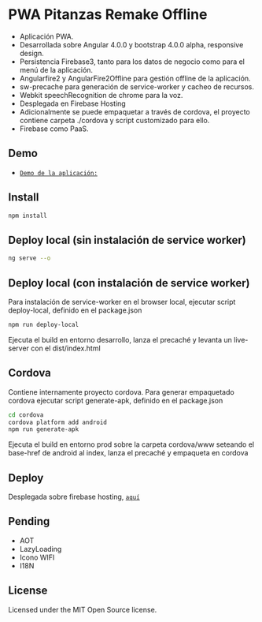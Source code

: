 # PWA Pitanzas Remake Offline
- Aplicación PWA. 
- Desarrollada sobre Angular 4.0.0 y bootstrap 4.0.0 alpha, responsive design. 
- Persistencia Firebase3, tanto para los datos de negocio como para el menú de la aplicación.
- Angularfire2 y AngularFire2Offline para gestión offline de la aplicación. 
- sw-precache para generación de service-worker y cacheo de recursos. 
- Webkit speechRecognition de chrome para la voz.
- Desplegada en Firebase Hosting
- Adicionalmente se puede empaquetar a través de cordova, el proyecto contiene carpeta ./cordova y script customizado para ello.  
- Firebase como PaaS.

## Demo
- [`Demo de la aplicación:`](https://pitanzas-public.firebaseapp.com/)

## Install

```bash
npm install
```

## Deploy local (sin instalación de service worker)

```bash
ng serve --o
```
## Deploy local (con instalación de service worker)
Para instalación de service-worker en el browser local, ejecutar script deploy-local, definido en el package.json 
```bash
npm run deploy-local
```
Ejecuta el build en entorno desarrollo, lanza el precaché y levanta un live-server con el dist/index.html

## Cordova
Contiene internamente proyecto cordova. Para generar empaquetado cordova ejecutar script generate-apk, definido en el package.json
```bash
cd cordova
cordova platform add android
npm run generate-apk
```

Ejecuta el build en entorno prod sobre la carpeta cordova/www seteando el base-href de android al index, lanza el precaché y empaqueta en cordova

## Deploy
Desplegada sobre firebase hosting, [`aquí`](https://pitanzas-public.firebaseapp.com/)

## Pending
- AOT
- LazyLoading
- Icono WIFI
- I18N

## License
Licensed under the MIT Open Source license.
